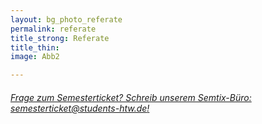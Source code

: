 ```yaml
---
layout: bg_photo_referate
permalink: referate
title_strong: Referate
title_thin: 
image: Abb2

---
```

###### [Frage zum Semesterticket? Schreib unserem Semtix-Büro: semesterticket@students-htw.de!](mailto:semesterticket@students-htw.de)
